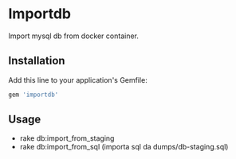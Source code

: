 # Importdb

Import mysql db from docker container.

## Installation

Add this line to your application's Gemfile:

```ruby
gem 'importdb'
```

## Usage

- rake db:import_from_staging
- rake db:import_from_sql (importa sql da dumps/db-staging.sql)

